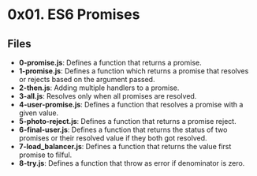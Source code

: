 # 0x01. ES6 Promises
## Files
- **0-promise.js**: Defines a function that returns a promise.
- **1-promise.js**: Defines a function which returns a promise that resolves or rejects based on the argument passed.
- **2-then.js**: Adding multiple handlers to a promise.
- **3-all.js**: Resolves only when all promises are resolved.
- **4-user-promise.js**: Defines a function that resolves a promise with a given value.
- **5-photo-reject.js**: Defines a function that returns a promise reject.
- **6-final-user.js**: Defines a function that returns the status of two promises or their resolved value if they both got resolved.
- **7-load_balancer.js**: Defines a function that returns the value first promise to filful.
- **8-try.js**: Defines a function that throw as error if denominator is zero.
